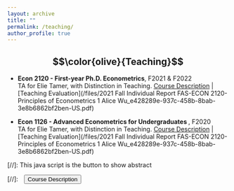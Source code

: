 ```yaml
---
layout: archive
title: ""
permalink: /teaching/
author_profile: true
---
```


## $$\color{olive}{Teaching}$$ 

* <strong> Econ 2120 - First-year Ph.D. Econometrics</strong>, F2021 & F2022\
  TA for Elie Tamer, with Distinction in Teaching.
  <a href="#/" onclick="visib('2120')">Course Description</a> | [Teaching Evaluation](/files/2021 Fall Individual Report FAS-ECON 2120-Principles of Econometrics 1 Alice Wu_e428289e-937c-458b-8bab-3e8b6862bf2ben-US.pdf)
<div id='2120' style="display: none; text-align: justify; line-height: 1.2" >
First half of the first-year Ph.D. sequence in econoemtrics. Linear predictor as approximation to conditional expectation function. Least-squares projection as sample counterpart. Splines. Omitted variable bias and panel data. Bayesian inference for parameters defined by moment conditions. Finite sample frequentist inference for the normal linear model. Statistical decision theory and dominating least squares with many predictor variables; applications to estimating fixed effects (teacher effects, place effects) using panel data. Asymptotic inference in the generalized method of moments framework. Likelihood inference using information measures to define best approximations within parametric models. Instrumental variable models and the role of random assignment; applications include models of demand and supply and the evaluation of treatment effects. </div> 


* <strong>Econ 1126 - Advanced Econometrics for Undergraduates </strong>, F2020\
  TA for Elie Tamer, with Distinction in Teaching.
  <a href="#/" onclick="visib('1126')">Course Description</a> | [Teaching Evaluation](/files/2021 Fall Individual Report FAS-ECON 2120-Principles of Econometrics 1 Alice Wu_e428289e-937c-458b-8bab-3e8b6862bf2ben-US.pdf)

<div id='1126' style="display: none; text-align: justify; line-height: 1.2" >
  Topics include conditional expectations and its linear approximation; best linear predictors; omitted variable bias; panel data methods and the role of unobserved heterogeneity; instrumental variables and the role of randomization; various approaches to inference on causal relations. While topics are similar to those in Econ 1123 (introduction to econometrics), the treatment in this course is more theoretical and more mathematical. </div>


<!-- note: function below was copied from ranzhuo17's research.md  -->
[//]: This java script is the button to show abstract 
<script>
 function visib(id) {
  var x = document.getElementById(id);
  if (x.style.display === "block") {
    x.style.display = "none";
  } else {
    x.style.display = "block";
  }
}
</script>

[//]:&emsp;<button onclick="visib('polariz')" class="btn btn--inverse btn--small">Course Description</button>


<!-- 
{% include base_path %}

{% for post in site.papers reversed %}
  {% include archive-single.html %}
{% endfor %} -->
